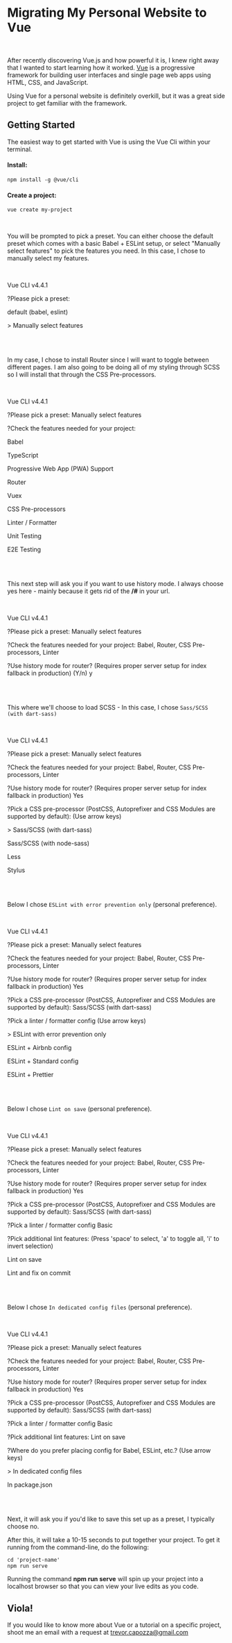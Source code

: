 # Migrating My Personal Website to Vue

<br/>

After recently discovering Vue.js and how powerful it is, I knew right away that I wanted to start learning how it worked. [Vue](https://vuejs.org) is a progressive framework for building user interfaces and single page web apps using HTML, CSS, and JavaScript. 

Using Vue for a personal website is definitely overkill, but it was a great side project to get familiar with the framework.

## Getting Started
The easiest way to get started with Vue is using the Vue Cli within your terminal.

#### Install:

```
npm install -g @vue/cli
```
#### Create a project:
```
vue create my-project
```
<br/>

You will be prompted to pick a preset. You can either choose the default preset which comes with a basic Babel + ESLint setup, or select "Manually select features" to pick the features you need. In this case, I chose to manually select my features.

<br/>

<div class="window-center">
    <div class="browser">
        <span class="dot"></span>
        <span class="dot"></span>
        <span class="dot"></span>
    </div>
    <div class="terminal">
        <p class="blue">Vue CLI v4.4.1</p>
        <p class="white"><span class="green">?</span>Please pick a preset:</p>
        <p class="indent lightgrey">default (<span class="yellow">babel, eslint</span>)</p>
        <p class="lightblue">> Manually select features</p>
    </div>
</div>

<br/>
<br/>

In my case, I chose to install Router since I will want to toggle between different pages. I am also going to be doing all of my styling through SCSS so I will install that through the CSS Pre-processors.

<br/>

<div class="window-center">
    <div class="browser">
        <span class="dot"></span>
        <span class="dot"></span>
        <span class="dot"></span>
    </div>
    <div class="terminal">
        <p class="blue">Vue CLI v4.4.1</p>
        <p class="white"><span class="green">?</span>Please pick a preset: <span class="lightblue">Manually select features</span></p>
        <p class="white"><span class="green">?</span>Check the features needed for your project:</p>
        <div class="vue-features">
            <div class="row"><span class="circle-select"></span><span class="inner-dot"></span><p>Babel</p></div>
            <div class="row"><span class="circle"></span><p>TypeScript</p></div>
            <div class="row"><span class="circle"></span><p>Progressive Web App (PWA) Support</p></div>
            <div class="row"><span class="circle-select"></span><span class="inner-dot"></span><p>Router</p></div>
            <div class="row"><span class="circle"></span><p>Vuex</p></div>
            <div class="row"><span class="circle-select"></span><span class="inner-dot"></span><p>CSS Pre-processors</p></div>
            <div class="row"><span class="circle-select"></span><span class="inner-dot"></span><p>Linter / Formatter</p></div>
            <div class="row"><span class="circle"></span><p>Unit Testing</p></div>
            <div class="row"><span class="circle"></span><p>E2E Testing</p></div>
        </div>
    </div>
</div>

<br/>
<br/>

This next step will ask you if you want to use history mode. I always choose yes here - mainly because it gets rid of the **/#** in your url.

<br/>

<div class="window-center">
    <div class="browser">
        <span class="dot"></span>
        <span class="dot"></span>
        <span class="dot"></span>
    </div>
    <div class="terminal">
        <p class="blue">Vue CLI v4.4.1</p>
        <p class="white"><span class="green">?</span>Please pick a preset: <span class="lightblue">Manually select features</span></p>
        <p class="white"><span class="green">?</span>Check the features needed for your project: <span class="lightblue">Babel, Router, CSS Pre-processors, Linter</span></p>
        <p class="white"><span class="green">?</span>Use history mode for router? <span class="brightyellow">(Requires proper server setup for index fallback in production) </span><span class="darkgrey">(Y/n)</span><span> y</span></p>
    </div>
</div>

<br/>
<br/>

This where we'll choose to load SCSS - In this case, I chose `Sass/SCSS (with dart-sass)`

<br/>

<div class="window-center">
    <div class="browser">
        <span class="dot"></span>
        <span class="dot"></span>
        <span class="dot"></span>
    </div>
    <div class="terminal">
        <p class="blue">Vue CLI v4.4.1</p>
        <p class="white"><span class="green">?</span>Please pick a preset: <span class="lightblue">Manually select features</span></p>
        <p class="white"><span class="green">?</span>Check the features needed for your project: <span class="lightblue">Babel, Router, CSS Pre-processors, Linter</span></p>
        <p class="white"><span class="green">?</span>Use history mode for router? <span class="brightyellow">(Requires proper server setup for index fallback in production) </span><span class="lightblue">Yes</span></p>
        <p class="white"><span class="green">?</span>Pick a CSS pre-processor (PostCSS, Autoprefixer and CSS Modules are supported by default): <span class="darkgrey">(Use arrow keys)</span>
        <div class="vue-features">
            <div class="row"><p class="lightblue">> Sass/SCSS (with dart-sass)</p></div>
            <div class="row"><p>Sass/SCSS (with node-sass)</p></div>
            <div class="row"><p>Less</p></div>
            <div class="row"><p>Stylus</p></div>
        </div>
    </div>
</div>

<br/>
<br/>

Below I chose `ESLint with error prevention only` (personal preference).

<br/>

<div class="window-center">
    <div class="browser">
        <span class="dot"></span>
        <span class="dot"></span>
        <span class="dot"></span>
    </div>
    <div class="terminal">
        <p class="blue">Vue CLI v4.4.1</p>
        <p class="white"><span class="green">?</span>Please pick a preset: <span class="lightblue">Manually select features</span></p>
        <p class="white"><span class="green">?</span>Check the features needed for your project: <span class="lightblue">Babel, Router, CSS Pre-processors, Linter</span></p>
        <p class="white"><span class="green">?</span>Use history mode for router? <span class="brightyellow">(Requires proper server setup for index fallback in production) </span><span class="lightblue">Yes</span></p>
        <p class="white"><span class="green">?</span>Pick a CSS pre-processor (PostCSS, Autoprefixer and CSS Modules are supported by default): <span class="lightblue">Sass/SCSS (with dart-sass)</span>
        <p class="white"><span class="green">?</span>Pick a linter / formatter config <span class="darkgrey">(Use arrow keys)</span>
        <div class="vue-features">
            <div class="row"><p class="lightblue">> ESLint with error prevention only</p></div>
            <div class="row"><p>ESLint + Airbnb config</p></div>
            <div class="row"><p>ESLint + Standard config</p></div>
            <div class="row"><p>ESLint + Prettier</p></div>
        </div>
    </div>
</div>

<br/>
<br/>

Below I chose `Lint on save` (personal preference).

<br/>

<div class="window-center">
    <div class="browser">
        <span class="dot"></span>
        <span class="dot"></span>
        <span class="dot"></span>
    </div>
    <div class="terminal">
        <p class="blue">Vue CLI v4.4.1</p>
        <p class="white"><span class="green">?</span>Please pick a preset: <span class="lightblue">Manually select features</span></p>
        <p class="white"><span class="green">?</span>Check the features needed for your project: <span class="lightblue">Babel, Router, CSS Pre-processors, Linter</span></p>
        <p class="white"><span class="green">?</span>Use history mode for router? <span class="brightyellow">(Requires proper server setup for index fallback in production) </span><span class="lightblue">Yes</span></p>
        <p class="white"><span class="green">?</span>Pick a CSS pre-processor (PostCSS, Autoprefixer and CSS Modules are supported by default): <span class="lightblue">Sass/SCSS (with dart-sass)</span>
        <p class="white"><span class="green">?</span>Pick a linter / formatter config <span class="lightblue">Basic</span>
        <p class="white"><span class="green">?</span>Pick additional lint features: <span class="lightgrey">(Press <span class="lightblue">'space'</span> to select, <span class="lightblue">'a'</span> to toggle all, <span class="lightblue">'i'</span> to invert selection)</span>
        <div class="vue-features">
            <div class="row"><span class="circle-select"></span><span class="inner-dot"></span><p class="lightblue">Lint on save</p></div>
            <div class="row"><span class="circle"></span><p>Lint and fix on commit</p></div>
        </div>
    </div>
</div>

<br/>
<br/>

Below I chose `In dedicated config files` (personal preference).

<br/>

<div class="window-center">
    <div class="browser">
        <span class="dot"></span>
        <span class="dot"></span>
        <span class="dot"></span>
    </div>
    <div class="terminal">
        <p class="blue">Vue CLI v4.4.1</p>
        <p class="white"><span class="green">?</span>Please pick a preset: <span class="lightblue">Manually select features</span></p>
        <p class="white"><span class="green">?</span>Check the features needed for your project: <span class="lightblue">Babel, Router, CSS Pre-processors, Linter</span></p>
        <p class="white"><span class="green">?</span>Use history mode for router? <span class="brightyellow">(Requires proper server setup for index fallback in production) </span><span class="lightblue">Yes</span></p>
        <p class="white"><span class="green">?</span>Pick a CSS pre-processor (PostCSS, Autoprefixer and CSS Modules are supported by default): <span class="lightblue">Sass/SCSS (with dart-sass)</span>
        <p class="white"><span class="green">?</span>Pick a linter / formatter config <span class="lightblue">Basic</span>
        <p class="white"><span class="green">?</span>Pick additional lint features: <span class="lightblue">Lint on save</span>
        <p class="white"><span class="green">?</span>Where do you prefer placing config for Babel, ESLint, etc.? <span class="darkgrey">(Use arrow keys)</span>
        <div class="vue-features">
            <div class="row"><p class="lightblue">> In dedicated config files</p></div>
            <div class="row"><p>In package.json</p></div>
        </div>
    </div>
</div>

<br/>
<br/>

Next, it will ask you if you'd like to save this set up as a preset, I typically choose no.

After this, it will take a 10-15 seconds to put together your project. To get it running from the command-line, do the following:

```
cd 'project-name'
npm run serve
```

Running the command **npm run serve** will spin up your project into a localhost browser so that you can view your live edits as you code.

## Viola!
If you would like to know more about Vue or a tutorial on a specific project, shoot me an email with a request at [trevor.capozza@gmail.com](mailto:trevor.capozza@gmail.com?subject=Vue%20Request)